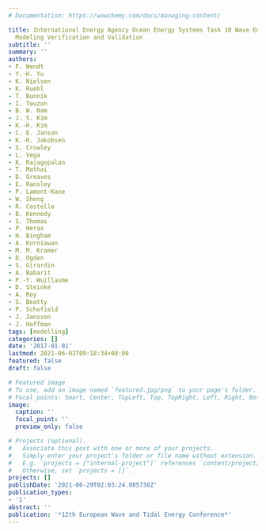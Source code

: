 ```yaml
---
# Documentation: https://wowchemy.com/docs/managing-content/

title: International Energy Agency Ocean Energy Systems Task 10 Wave Energy Converter
  Modeling Verification and Validation
subtitle: ''
summary: ''
authors:
- F. Wendt
- Y.-H. Yu
- K. Nielsen
- K. Ruehl
- T. Bunnik
- I. Touzon
- B. W. Nam
- J. S. Kim
- K.-H. Kim
- C. E. Janson
- K.-R. Jakobsen
- S. Crowley
- L. Vega
- K. Rajagopalan
- T. Mathai
- D. Greaves
- E. Ransley
- P. Lamont-Kane
- W. Sheng
- R. Costello
- B. Kennedy
- S. Thomas
- P. Heras
- H. Bingham
- A. Kurniawan
- M. M. Kramer
- D. Ogden
- S. Girardin
- A. Babarit
- P.-Y. Wuillaume
- D. Steinke
- A. Roy
- S. Beatty
- P. Schofield
- J. Jansson
- J. Hoffman
tags: [modelling]
categories: []
date: '2017-01-01'
lastmod: 2021-06-02T09:18:34+08:00
featured: false
draft: false

# Featured image
# To use, add an image named `featured.jpg/png` to your page's folder.
# Focal points: Smart, Center, TopLeft, Top, TopRight, Left, Right, BottomLeft, Bottom, BottomRight.
image:
  caption: ''
  focal_point: ''
  preview_only: false

# Projects (optional).
#   Associate this post with one or more of your projects.
#   Simply enter your project's folder or file name without extension.
#   E.g. `projects = ["internal-project"]` references `content/project/deep-learning/index.md`.
#   Otherwise, set `projects = []`.
projects: []
publishDate: '2021-06-29T02:03:24.085738Z'
publication_types:
- '1'
abstract: ''
publication: '*12th European Wave and Tidal Energy Conference*'
---
```

